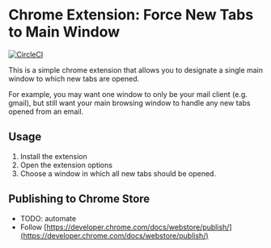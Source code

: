 # Chrome Extension: Force New Tabs to Main Window

[![CircleCI](https://circleci.com/gh/timtrinidad/chrome-extension-force-new-tabs-to-main-window.svg?style=svg)](https://circleci.com/gh/timtrinidad/chrome-extension-force-new-tabs-to-main-window)

This is a simple chrome extension that allows you to designate
a single main window to which new tabs are opened.

For example, you may want one window to only be your mail client (e.g. gmail),
but still want your main browsing window to handle any new tabs opened from an email.

## Usage
1. Install the extension
2. Open the extension options
3. Choose a window in which all new tabs should be opened.

## Publishing to Chrome Store
* TODO: automate
* Follow [https://developer.chrome.com/docs/webstore/publish/](https://developer.chrome.com/docs/webstore/publish/)
